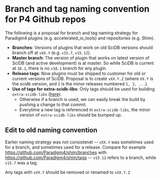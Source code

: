 # Branch and tag naming convention for P4 Github repos

The following is a proposal for branch and tag naming strategy for Paradigm4 plugins (e.g. accelerated_io_tools) and repositories (e.g. Shim).

- **Branches**: Versions of plugins that work on old SciDB versions should branch off at `vXX.Y` (e.g. `v15.7`, `v15.12`). 
- **Master branch**: The version of plugin that works on latest version of SciDB (and active development) is 
at master. So while SciDB is current at `18.1`, there is no `v18.1` branch for any plugin.
- **Release tags**: Now plugins must be shipped to customer for old or current versions of SciDB. 
Proposal is to create `vXX.Y.Z` (where `XX.Y` is the scidb version, and `Z` is the minor releases numbered `1, 2, ...`). 
- **Use of tags for extra-scidb-libs**: Only tags should be used for building `extra-scidb-libs` 
([here](https://github.com/Paradigm4/extra-scidb-libs/blob/master/extra-scidb-libs.sh#L89)). 
    + Otherwise if a branch is used, we can easily break the build by pushing a change to that commit. 
    + Everytime a new tag is referenced in `extra-scidb-libs`, the minor version of `extra-scidb-libs` should be bumped up. 

## Edit to old naming convention

Earlier naming strategy was not consistenet -- `vXX.Y` was sometimes used for a branch, and sometimes used for a release. 
Compare for example https://github.com/Paradigm4/shim/branches with https://github.com/Paradigm4/shim/tags -- 
`v15.12` refers to a branch, while `v15.7` was a tag. 

Any tags with `vXX.Y` should be removed or renamed to `vXX.Y.Z`

